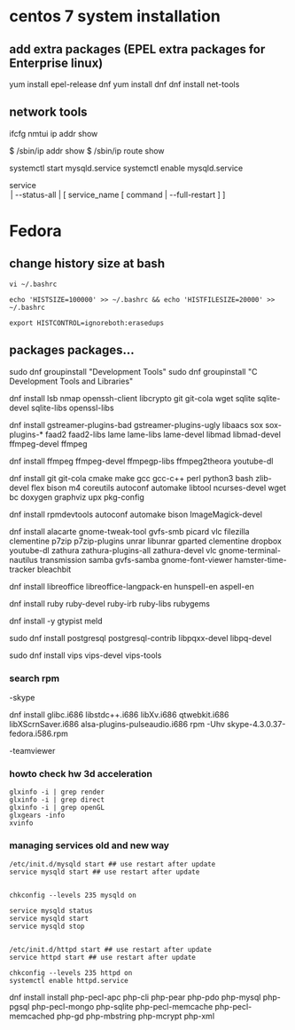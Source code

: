 # centos 7 system installation

## add extra packages (EPEL extra packages for Enterprise linux)

yum install epel-release dnf
yum install dnf
dnf install net-tools

## network tools

ifcfg
nmtui 
ip addr show

$ /sbin/ip addr show
$ /sbin/ip route show



systemctl start mysqld.service
systemctl enable mysqld.service

service <option> | --status-all | [ service_name [ command | --full-restart ] ]





# Fedora


## change history size at bash

```
vi ~/.bashrc

echo 'HISTSIZE=100000' >> ~/.bashrc && echo 'HISTFILESIZE=20000' >> ~/.bashrc

export HISTCONTROL=ignoreboth:erasedups
```


## packages packages...

sudo dnf groupinstall "Development Tools"
sudo dnf groupinstall "C Development Tools and Libraries"


dnf install lsb nmap openssh-client libcrypto git git-cola wget sqlite sqlite-devel sqlite-libs openssl-libs


dnf install gstreamer-plugins-bad gstreamer-plugins-ugly libaacs sox sox-plugins-* faad2 faad2-libs
lame lame-libs lame-devel libmad libmad-devel ffmpeg-devel ffmpeg

dnf install ffmpeg ffmpeg-devel ffmpegp-libs ffmpeg2theora youtube-dl

dnf install git git-cola cmake make gcc gcc-c++ perl python3 bash zlib-devel flex bison m4 coreutils autoconf automake libtool ncurses-devel wget bc doxygen graphviz upx pkg-config

dnf install rpmdevtools autoconf automake bison ImageMagick-devel

dnf install alacarte gnome-tweak-tool gvfs-smb picard vlc filezilla clementine p7zip p7zip-plugins unrar libunrar gparted clementine dropbox youtube-dl zathura zathura-plugins-all zathura-devel vlc 
gnome-terminal-nautilus transmission samba gvfs-samba gnome-font-viewer hamster-time-tracker bleachbit

dnf install libreoffice libreoffice-langpack-en hunspell-en aspell-en

dnf install ruby ruby-devel ruby-irb ruby-libs rubygems

dnf install -y gtypist meld


sudo dnf install postgresql postgresql-contrib libpqxx-devel libpq-devel

sudo dnf install vips vips-devel vips-tools

### search rpm

-skype

dnf install glibc.i686 libstdc++.i686 libXv.i686 qtwebkit.i686 libXScrnSaver.i686 alsa-plugins-pulseaudio.i686
rpm -Uhv skype-4.3.0.37-fedora.i586.rpm

-teamviewer




### howto check hw 3d acceleration

	glxinfo -i | grep render
	glxinfo -i | grep direct
	glxinfo -i | grep openGL
	glxgears -info
	xvinfo



### managing services old and new way

	/etc/init.d/mysqld start ## use restart after update
	service mysqld start ## use restart after update


	chkconfig --levels 235 mysqld on

	service mysqld status
	service mysqld start
	service mysqld stop


	/etc/init.d/httpd start ## use restart after update
	service httpd start ## use restart after update

	chkconfig --levels 235 httpd on
	systemctl enable httpd.service


dnf install install php-pecl-apc php-cli php-pear php-pdo php-mysql php-pgsql php-pecl-mongo php-sqlite php-pecl-memcache php-pecl-memcached php-gd php-mbstring php-mcrypt php-xml




